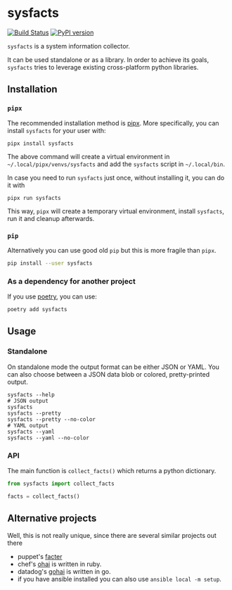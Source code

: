 # sysfacts
[![Build Status](https://travis-ci.com/pmav99/sysfacts.svg?branch=master)](https://travis-ci.com/pmav99/sysfacts)
[![PyPI version](https://badge.fury.io/py/sysfacts.svg)](https://badge.fury.io/py/sysfacts)

`sysfacts` is a system information collector.

It can be used standalone or as a library.  In order to achieve its goals, `sysfacts`
tries to leverage existing cross-platform python libraries.

## Installation

### `pipx`

The recommended installation method is [pipx](https://github.com/cs01/pipx).  More
specifically, you can install `sysfacts` for your user with:

```
pipx install sysfacts
```

The above command will create a virtual environment in `~/.local/pipx/venvs/sysfacts`
and add the `sysfacts` script in `~/.local/bin`.

In case you need to run `sysfacts` just once, without installing it, you can do it with

``` shell
pipx run sysfacts
```

This way, `pipx` will create a temporary virtual environment, install `sysfacts`, run it
and cleanup afterwards.

### `pip`

Alternatively you can use good old `pip` but this is more fragile than `pipx`.

``` bash
pip install --user sysfacts
```

### As a dependency for another project

If you use [poetry](https://github.com/sdispater/poetry), you can use:

``` bash
poetry add sysfacts
```

## Usage

### Standalone

On standalone mode the output format can be either JSON or YAML. You can also choose
between a JSON data blob or colored, pretty-printed output.

``` shell
sysfacts --help
# JSON output
sysfacts
sysfacts --pretty
sysfacts --pretty --no-color
# YAML output
sysfacts --yaml
sysfacts --yaml --no-color
```

### API

The main function is `collect_facts()` which returns a python dictionary.

``` python
from sysfacts import collect_facts

facts = collect_facts()
```

## Alternative projects

Well, this is not really unique, since there are several similar projects out there

- puppet's [facter](https://github.com/puppetlabs/facter)
- chef's [ohai](https://github.com/chef/ohai) is written in ruby.
- datadog's [gohai]() is written in go.
- if you have ansible installed you can also use `ansible local -m setup`.

